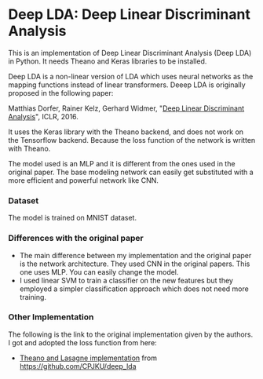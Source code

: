 # Deep LDA: Deep Linear Discriminant Analysis

This is an implementation of Deep Linear Discriminant Analysis (Deep LDA) in Python. It needs Theano and Keras libraries to be installed.

Deep LDA is a non-linear version of LDA which uses neural networks as the mapping functions instead of linear transformers. Deeep LDA is originally proposed in the following paper:

Matthias Dorfer, Rainer Kelz, Gerhard Widmer, "[Deep Linear Discriminant Analysis](https://arxiv.org/abs/1511.04707)", ICLR, 2016.

It uses the Keras library with the Theano backend, and does not work on the Tensorflow backend. Because the loss function of the network is written with Theano.

The model used is an MLP and it is different from the ones used in the original paper. The base modeling network can easily get substituted with a more efficient and powerful network like CNN.

### Dataset
The model is trained on MNIST dataset.

### Differences with the original paper
+ The main difference between my implementation and the original paper is the network architecture. They used CNN in the original papers. This one uses MLP. You can easily change the model.
+ I used linear SVM to train a classifier on the new features but they employed a simpler classification approach which does not need more training.

### Other Implementation
The following is the link to the original implementation given by the authors. I got and adopted the loss function from here:

* [Theano and Lasagne implementation](https://github.com/CPJKU/deep_lda) from https://github.com/CPJKU/deep_lda